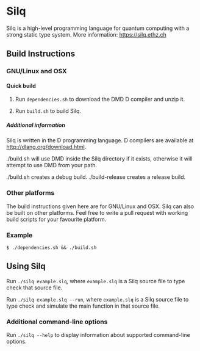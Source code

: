 # Silq

Silq is a high-level programming language for quantum computing with a strong static type system. More information: https://silq.ethz.ch

## Build Instructions

### GNU/Linux and OSX

#### Quick build

1. Run `dependencies.sh` to download the DMD D compiler and unzip it.

2. Run `build.sh` to build Silq.

##### Additional information

Silq is written in the D programming language. D compilers are available at http://dlang.org/download.html.

./build.sh will use DMD inside the Silq directory if it exists, otherwise it will attempt to use DMD from your path.

./build.sh creates a debug build.
./build-release creates a release build.

### Other platforms

The build instructions given here are for GNU/Linux and OSX. Silq can also be built on other platforms.
Feel free to write a pull request with working build scripts for your favourite platform.

### Example

```
$ ./dependencies.sh && ./build.sh
```

## Using Silq

Run `./silq example.slq`, where `example.slq` is a Silq source file to type check that source file.

Run `./silq example.slq --run`, where `example.slq` is a Silq source file to type check and simulate the main function in that source file.

### Additional command-line options

Run `./silq --help` to display information about supported command-line options.
